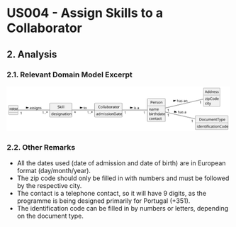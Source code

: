 # US004 - Assign Skills to a Collaborator

## 2. Analysis

### 2.1. Relevant Domain Model Excerpt 

![Domain Model](svg/us004-domain-model.svg)

### 2.2. Other Remarks

- All the dates used (date of admission and date of birth) are in European format (day/month/year).
- The zip code should only be filled in with numbers and must be followed by the respective city.
- The contact is a telephone contact, so it will have 9 digits, as the programme is being designed primarily for Portugal (+351).
- The identification code can be filled in by numbers or letters, depending on the document type.
